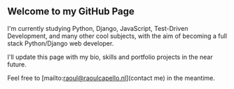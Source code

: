 ## Welcome to my GitHub Page

I'm currently studying Python, Django, JavaScript, Test-Driven Development, and many other cool subjects, with the aim of becoming a full stack Python/Django web developer.

I'll update this page with my bio, skills and portfolio projects in the near future.

Feel free to [mailto:raoul@raoulcapello.nl](contact me) in the meantime.
